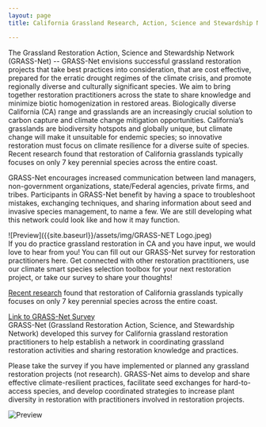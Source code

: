 ```yaml
---
layout: page
title: California Grassland Research, Action, Science and Stewardship Network (GRASS-NET)

---
```

The Grassland Restoration Action, Science and Stewardship Network (GRASS-Net) -- GRASS-Net envisions successful grassland restoration projects that take best practices into consideration, that are cost effective, prepared for the erratic drought regimes of the climate crisis, and promote regionally diverse and culturally significant species. We aim to bring together restoration practitioners across the state to share knowledge and minimize biotic homogenization in restored areas. Biologically diverse California (CA) range and grasslands are an increasingly crucial solution to carbon capture and climate change mitigation opportunities. California’s grasslands are biodiversity hotspots and globally unique, but climate change will make it unsuitable for endemic species; so innovative restoration must focus on climate resilience for a diverse suite of species. Recent research found that restoration of California grasslands typically focuses on only 7 key perennial species across the entire coast.  

GRASS-Net encourages increased communication between land managers, non-government organizations, state/Federal agencies, private firms, and tribes. Participants in GRASS-Net benefit by having a space to troubleshoot mistakes, exchanging techniques, and sharing information about seed and invasive species management, to name a few. We are still developing what this network could look like and how it may function.  

![Preview]({{site.baseurl}}/assets/img/GRASS-NET Logo.jpeg)  
If you do practice grassland restoration in CA and you have input, we would love to hear from you! You can fill out our GRASS-Net survey for restoration practitioners here. Get connected with other restoration practitioners, use our climate smart species selection toolbox for your next restoration project, or take our survey to share your thoughts!  

[Recent research](https://doi.org/10.1016/j.biocon.2023.109956) found that restoration of California grasslands typically focuses on only 7 key perennial species across the entire coast. 

[Link to GRASS-Net Survey](https://humboldt.qualtrics.com/jfe/form/SV_0kQu8MBZ54YXdFc)  
GRASS-Net (Grassland Restoration Action, Science, and Stewardship Network) developed this survey for California grassland restoration practitioners to help establish a network in coordinating grassland restoration activities and sharing restoration knowledge and practices.  

Please take the survey if you have implemented or planned any grassland restoration projects (not research). GRASS-Net aims to develop and share effective climate-resilient practices, facilitate seed exchanges for hard-to-access species, and develop coordinated strategies to increase plant diversity in restoration with practitioners involved in restoration projects.  

![Preview]({{site.baseurl}}/assets/img/GrassNetIllustrationsCombined.png) 
